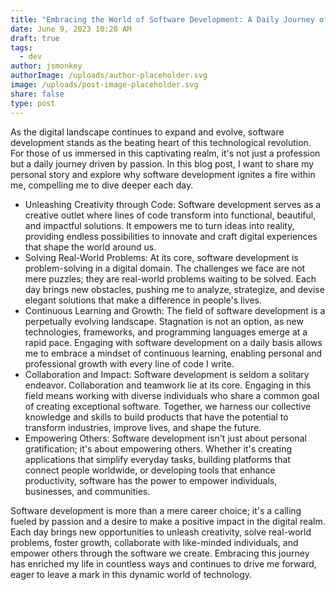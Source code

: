 ```yaml
---
title: "Embracing the World of Software Development: A Daily Journey of Passion"
date: June 9, 2023 10:28 AM
draft: true
tags:
  - dev
author: jsmonkey
authorImage: /uploads/author-placeholder.svg
image: /uploads/post-image-placeholder.svg
share: false
type: post
---
```

As the digital landscape continues to expand and evolve, software development stands as the beating heart of this technological revolution. For those of us immersed in this captivating realm, it's not just a profession but a daily journey driven by passion. In this blog post, I want to share my personal story and explore why software development ignites a fire within me, compelling me to dive deeper each day.

* Unleashing Creativity through Code:
  Software development serves as a creative outlet where lines of code transform into functional, beautiful, and impactful solutions. It empowers me to turn ideas into reality, providing endless possibilities to innovate and craft digital experiences that shape the world around us.
* Solving Real-World Problems:
  At its core, software development is problem-solving in a digital domain. The challenges we face are not mere puzzles; they are real-world problems waiting to be solved. Each day brings new obstacles, pushing me to analyze, strategize, and devise elegant solutions that make a difference in people's lives.
* Continuous Learning and Growth:
  The field of software development is a perpetually evolving landscape. Stagnation is not an option, as new technologies, frameworks, and programming languages emerge at a rapid pace. Engaging with software development on a daily basis allows me to embrace a mindset of continuous learning, enabling personal and professional growth with every line of code I write.
* Collaboration and Impact:
  Software development is seldom a solitary endeavor. Collaboration and teamwork lie at its core. Engaging in this field means working with diverse individuals who share a common goal of creating exceptional software. Together, we harness our collective knowledge and skills to build products that have the potential to transform industries, improve lives, and shape the future.
* Empowering Others:
  Software development isn't just about personal gratification; it's about empowering others. Whether it's creating applications that simplify everyday tasks, building platforms that connect people worldwide, or developing tools that enhance productivity, software has the power to empower individuals, businesses, and communities.


Software development is more than a mere career choice; it's a calling fueled by passion and a desire to make a positive impact in the digital realm. Each day brings new opportunities to unleash creativity, solve real-world problems, foster growth, collaborate with like-minded individuals, and empower others through the software we create. Embracing this journey has enriched my life in countless ways and continues to drive me forward, eager to leave a mark in this dynamic world of technology.